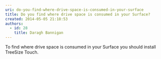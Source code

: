```yaml
---
uri: do-you-find-where-drive-space-is-consumed-in-your-surface
title: Do you find where drive space is consumed in your Surface?
created: 2014-05-05 21:18:53
authors:
  - id: 28
    title: Daragh Bannigan
---
```





<span class='intro'> <p>To find where drive space is consumed in your Surface​ you should&#160;install TreeSize Touch.</p> </span>




